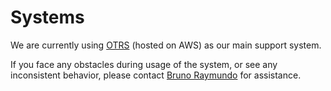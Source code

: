 # Systems

We are currently using [OTRS](https://otrs.rocket.chat/otrs/index.pl?Action=AgentDashboard) \(hosted on AWS\) as our main support system.

If you face any obstacles during usage of the system, or see any inconsistent behavior, please contact [Bruno Raymundo](https://open.rocket.chat/direct/bruno.raymundo) for assistance.

